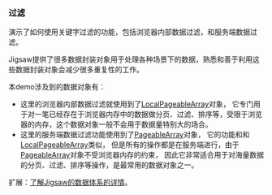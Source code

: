 ### 过滤

演示了如何使用关键字过滤的功能，包括浏览器内部数据过滤，和服务端数据过滤。

Jigsaw提供了很多数据封装对象用于处理各种场景下的数据，熟悉和善于利用这些数据封装对象会减少很多重复性的工作。

本demo涉及到的数据对象有：
- 这里的浏览器内部数据过滤就使用到了[LocalPageableArray](/components/api/class/LocalPageableArray)对象，
它专门用于对一笔已经存在于浏览器内存中的数据做分页、过滤、排序等，受限于浏览器的内存，这个数据对象一般不会用于数据量特别大的场合。
- 这里的服务端数据过滤功能使用到了[PageableArray](/components/api/class/PageableArray)对象，
它的功能和和[LocalPageableArray](/components/api/class/LocalPageableArray)类似，
但是所有的操作都是在服务端进行，由于[PageableArray](/components/api/class/PageableArray)对象不受浏览器内存的约束，
因此它非常适合用于对海量数据的分页、过滤、排序等操作，是最常用的数据对象之一。

扩展：[了解Jigsaw的数据体系的详情](/components/api/interface/IComponentData)。

